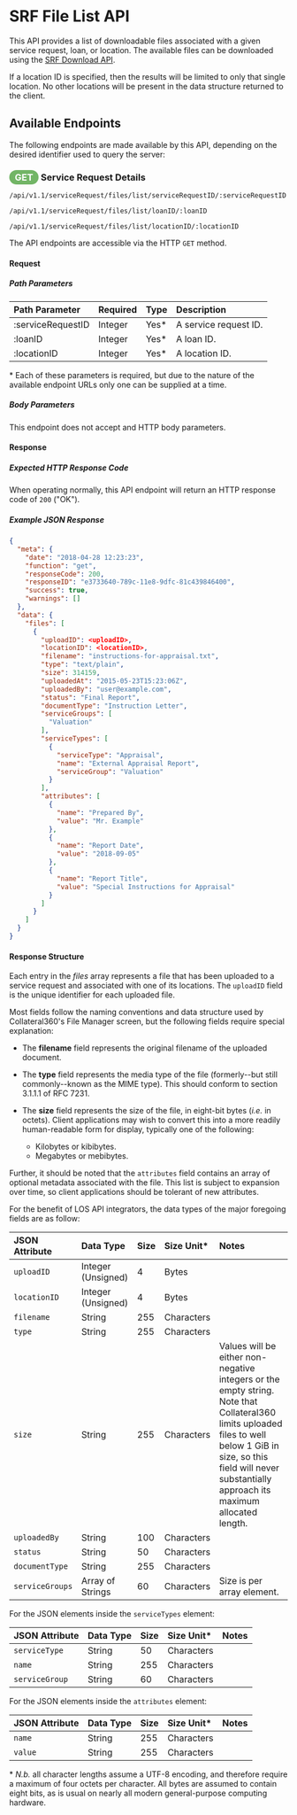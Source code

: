 # SRF File List API

This API provides a list of downloadable files associated
with a given service request, loan, or location. The available files
can be downloaded using the [SRF Download API](srf-file-download-api.md).

If a location ID is specified, then the results will be
limited to only that single location. No other locations
will be present in the data structure returned to the client.

## Available Endpoints

The following endpoints are made available by this API, depending on
the desired identifier used to query the server:

### <span style="background-color: #72b566; font-weight: bold; color: #ffffff; padding: 3px 10px; border-radius: 14px;">GET</span> **Service Request Details**

```text
/api/v1.1/serviceRequest/files/list/serviceRequestID/:serviceRequestID
```

```text
/api/v1.1/serviceRequest/files/list/loanID/:loanID
```

```text
/api/v1.1/serviceRequest/files/list/locationID/:locationID
```

The API endpoints are accessible via the HTTP `GET` method.

#### Request

##### Path Parameters

| Path Parameter | Required | Type | Description |
| :--- | :--- | :--- | :--- |
| :serviceRequestID | Integer | Yes* | A service request ID. |
| :loanID | Integer | Yes* | A loan ID. |
| :locationID | Integer | Yes* | A location ID. |

\* Each of these parameters is required, but due to the nature
of the available endpoint URLs only one can be supplied at a time.

##### Body Parameters

This endpoint does not accept and HTTP body parameters.

#### Response

##### Expected HTTP Response Code

When operating normally, this API endpoint will return
an HTTP response code of `200` ("OK").

##### Example JSON Response

```json
{
  "meta": {
    "date": "2018-04-28 12:23:23",
    "function": "get",
    "responseCode": 200,
    "responseID": "e3733640-789c-11e8-9dfc-81c439846400",
    "success": true,
    "warnings": []
  },
  "data": {
    "files": [
      {
        "uploadID": <uploadID>,
        "locationID": <locationID>,
        "filename": "instructions-for-appraisal.txt",
        "type": "text/plain",
        "size": 314159,
        "uploadedAt": "2015-05-23T15:23:06Z",
        "uploadedBy": "user@example.com",
        "status": "Final Report",
        "documentType": "Instruction Letter",
        "serviceGroups": [
          "Valuation"
        ],
        "serviceTypes": [
          {
            "serviceType": "Appraisal",
            "name": "External Appraisal Report",
            "serviceGroup": "Valuation"
          }
        ],
        "attributes": [
          {
            "name": "Prepared By",
            "value": "Mr. Example"
          },
          {
            "name": "Report Date",
            "value": "2018-09-05"
          },
          {
            "name": "Report Title",
            "value": "Special Instructions for Appraisal"
          }
        ]
      }
    ]
  }
}
```

#### Response Structure

Each entry in the _files_ array represents a file that has been
uploaded to a service request and associated with one of its
locations. The `uploadID` field is the unique identifier for
each uploaded file.

Most fields follow the naming conventions and data structure
used by Collateral360's File Manager screen, but the following
fields require special explanation:

  * The **filename** field represents the original filename of
    the uploaded document.

  * The **type** field represents the media type of the file
    (formerly--but still commonly--known as the MIME type). This
    should conform to section 3.1.1.1 of RFC 7231.

  * The **size** field represents the size of the file, in eight-bit
    bytes (_i.e._ in octets). Client applications may wish to convert
    this into a more readily human-readable form for display, typically
    one of the following:

      * Kilobytes or kibibytes.
      * Megabytes or mebibytes.

Further, it should be noted that the `attributes` field contains
an array of optional metadata associated with the file. This
list is subject to expansion over time, so client applications
should be tolerant of new attributes.

For the benefit of LOS API integrators, the data types
of the major foregoing fields are as follow:

| JSON Attribute | Data Type | Size | Size Unit* | Notes |
| :--- | :--- | :--- | :--- | :--- |
| `uploadID` | Integer (Unsigned) | 4 | Bytes | |
| `locationID` | Integer (Unsigned) | 4 | Bytes | |
| `filename` | String | 255 | Characters | |
| `type` | String | 255 | Characters | |
| `size` | String | 255 | Characters | Values will be either non-negative integers or the empty string. Note that Collateral360 limits uploaded files to well below 1 GiB in size, so this field will never substantially approach its maximum allocated length. |
| `uploadedBy` | String | 100 | Characters | |
| `status` | String | 50 | Characters | |
| `documentType` | String | 255 | Characters | |
| `serviceGroups` | Array of Strings | 60 | Characters | Size is per array element. |

For the JSON elements inside the `serviceTypes` element:

| JSON Attribute | Data Type | Size | Size Unit* | Notes |
| :--- | :--- | :--- | :--- | :--- |
| `serviceType` | String | 50 | Characters | |
| `name` | String | 255 | Characters | |
| `serviceGroup` | String | 60 | Characters | |

For the JSON elements inside the `attributes` element:

| JSON Attribute | Data Type | Size | Size Unit* | Notes |
| :--- | :--- | :--- | :--- | :--- |
| `name` | String | 255 | Characters | |
| `value` | String | 255 | Characters | |

\* _N.b._ all character lengths assume a UTF-8 encoding,
  and therefore require a maximum of four octets per
  character. All bytes are assumed to contain eight bits,
  as is usual on nearly all modern general-purpose
  computing hardware.
